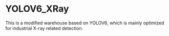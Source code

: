 # YOLOV6_XRay
This is a modified warehouse based on YOLOV6, which is mainly optimized for industrial X-ray related detection.
